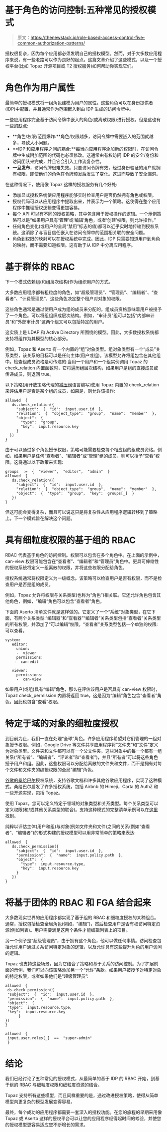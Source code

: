 # 基于角色的访问控制:五种常见的授权模式

> 原文：<https://thenewstack.io/role-based-access-control-five-common-authorization-patterns/>

授权很复杂，因为每个应用都必须发明自己的授权模型。然而，对于大多数应用程序来说，有一些老路可以作为良好的起点。这篇文章介绍了这些模式，以及一个授权平台(比如 Topaz 开源项目或 T2 授权服务)如何帮助你实现它们。

# 角色作为用户属性

最简单的授权模式将一组角色建模为用户的属性。这些角色可以在身份提供者(IDP)中配置，并且通常作为范围嵌入到由 IDP 生成的访问令牌中。

一些应用程序完全基于访问令牌中嵌入的角色(或离散权限)进行授权。但是这也有一些[的缺点](https://www.aserto.com/blog/oauth2-scopes-are-not-permissions):

*   **角色/权限/范围爆炸:**角色/权限越多，访问令牌中需要嵌入的范围就越多，导致大小问题。
*   **IDP 和应用程序之间的耦合:**每当向应用程序添加新的权限时，在访问令牌中生成附加范围的代码也必须修改。这通常由有权访问 IDP 的安全/身份和访问团队来完成，并且它会引入工作流复杂性。
*   **一旦发布**，访问令牌很难失效。只要访问令牌有效，经过身份验证的用户就拥有权限，即使他们的角色在令牌颁发后发生了变化。这进而导致了安全漏洞。

在这种情况下，使用像 Topaz 这样的授权服务有几个好处:

*   添加显式授权系统使应用程序能够实时检查用户是否仍然拥有角色或权限。
*   授权代码可以从应用程序中提取出来，并表示为一个策略。这使得在整个应用程序中推理授权逻辑变得更加容易。
*   每个 API 可以有不同的授权策略，其中包含用于授权操作的逻辑。一个示例策略可以是“如果用户具有‘管理’或‘编辑’角色，或者‘创建’权限，则允许操作。”
*   任何角色变化(或用户的全局“禁用”标志的值)都可以近乎实时地传输到授权系统。这消除了与盲目信任嵌入在访问令牌中的范围相关联的安全问题。
*   角色到权限的映射可以在授权系统中完成。因此，IDP 只需要知道用户到角色的映射，而不需要知道权限。这有助于从 IDP 中分离应用程序。

# 基于群体的 RBAC

下一个模式依赖组(和组层次结构)作为组织用户的方式。

大多数应用程序都有粗粒度的角色，如“超级管理员”、“管理员”、“编辑者”、“查看者”、“计费管理员”，这些角色决定整个租户对对象的权限。

这些角色通常是通过使用户成为组的成员来分配的。组成员资格意味着用户被授予了一个角色。可以将组组织成层次结构。例如，“审计员”组可以包括“内部审计员”和“外部审计员”这两个组又可以包括特定的用户。

这实质上是 LDAP 和 Active Directory 所围绕的模型。因此，大多数授权系统都支持将组作为其模型的核心部分。

例如，Topaz 和 Aserto 有一个内置的“组”对象类型。组对象类型有一个“成员”关系类型，该关系的目标可以是任何主体(用户或组)。该模型允许将组包含在其他组中。检查组成员资格是可传递的:当用一个用户和一个组实例调用 Topaz 的 check_relation 内置函数时，它将遍历组层次结构，如果用户是组的直接成员或传递成员，则返回 true。

以下策略(用开放策略代理的[减压阀](https://www.openpolicyagent.org/docs/latest/policy-language/)语言编写)使用 Topaz 内置的 check_relation 来评估用户是否是某个组的成员，如果是，则允许该操作:

```
allowed  {
   ds.check_relation({
     "subject":  {  "id":  input.user.id  },
     "relation":  {  "object_type":  "group",  "name":  "member"  },
     "object":  {
       "type":  "group",
       "key":  input.resource.key 
     }
  })
}

```

由于可以通过多个角色授予权限，策略可能需要检查每个相应组的组成员资格。例如，如果用户是任何“查看者”、“编辑者”或“管理”组的成员，则可以授予“查看”权限。这将通过以下政策来实现:

```
groups  :=  {  "viewer",  "editor",  "admin"  }
allowed  {
   ds.check_relation({
     "subject":  {  "id":  input.user.id  },
     "relation":  {  "object_type":  "group",  "name":  "member"  },
     "object":  {  "type":  "group",  "key":  groups[_]  }
   })
}

```

但这可能会变得复杂，而且可以说这只是将复杂性从应用程序逻辑转移到了策略上。下一个模式旨在解决这个问题。

# 具有细粒度权限的基于组的 RBAC

RBAC 代表基于角色的访问控制。权限可以包含在多个角色中。在上面的示例中，can-view 权限可能包含在“查看者”、“编辑者”和“管理员”角色中。更具可伸缩性的授权系统将定义一组离散的权限，并将这些权限分配给角色。

授权系统通常将权限定义为一级概念。该策略可以检查用户是否有权限，而不是检查用户是否是组的成员。

例如，Topaz 允许将权限与关系类型(也称为“角色”)相关联。它还允许角色包含其他角色，例如，“编辑”角色可以包含“查看者”角色。

下面的 Aserto 清单文件就是这样做的。它定义了一个“系统”对象类型，在它下面，有两个关系类型:“编辑器”和“查看器”“编辑者”关系类型包括“查看者”关系类型的所有权限，并添加了“可以编辑”权限。“查看者”关系类型包括一个单独的权限:可以查看。

```
system:
   editor:
     union:
     -  viewer
     permissions:
    -  can-edit

   viewer:
     permissions:
     -  can-view

```

如果用户(或组)具有“编辑”角色，那么在评估该用户是否具有 can-view 权限时，Topaz check_permission 内置将返回 true。这是因为“编辑”角色包含“查看者”角色，因此也包含“查看”权限。

# 特定于域的对象的细粒度授权

到目前为止，我们一直在处理“全球”角色。许多应用程序希望对它们管理的一组对象授予权限。例如，Google Drive 等文件共享应用程序将“文件夹”和“文件”定义为对象类型。文件夹和文件都可以有一个父文件夹。这些对象中的每一个都有一组关系(“所有者”、“编辑者”、“评论者”和“查看者”)，并且“所有者”可以将这些角色授予用户和组。因此，这些权限可以分配给离散的文件夹和文件，而不是拥有对每个文件和文件夹的编辑权限的全局“编辑”角色。

[谷歌的桑给巴尔](https://research.google/pubs/pub48190/)授权系统，支持谷歌文档和许多其他谷歌应用程序，实现了这种模式。桑给巴尔启发了许多授权系统，包括 Airbnb 的 Himeji，Carta 的 AuthZ 和一些开源实现，包括 Topaz。

使用 Topaz，您可以定义特定于领域的对象类型和关系类型。每个关系类型可以定义权限(和/或其他关系类型的联合)。支持这种模式的完整清单示例可以在[这里](https://github.com/aserto-dev/topaz-samples/blob/main/gdrive/model/manifest.yaml)找到。

纯粹以评估主体(用户和组)与对象(例如文件夹和文件)之间的关系(例如“查看者”、“编辑者”)的形式构建的授权模型可以用非常简单的策略来表达:

```
allowed  {
   ds.check_permission({
     "subject":  {  "id":  input.user.id  },
     "permission":  {  "name":  input.policy.path  },
     "object":  {
       "type":  input.resource.type,
       "key":  input.resource.key 
     }
   })
}

```

# 将基于团体的 RBAC 和 FGA 结合起来

大多数现实世界的应用程序都实现了基于组的 RBAC 和细粒度授权的某种组合。通常，授权包括检查全局角色(例如，“编辑”)，然后检查用户是否有权访问特定资源(例如列表)。用户需要满足这两个条件才能编辑列表上的项目。

另一个例子是“超级管理员”，由于拥有这个角色，他可以做任何事情。访问检查包括允许用户通过关系访问特定对象的逻辑，以及允许具有这些提升角色的用户访问的逻辑。

Topaz 也支持这些场景，因为它结合了策略和基于关系的访问控制。为了扩展前面的示例，我们可以向该策略添加另一个“允许”条款。如果用户被授予对特定对象的特定权限，或者如果他们是“超级管理员”:

```
allowed  {
 ds.check_permission({
 "subject":  {  "id":  input.user.id  },
 "permission":  {  "name":  input.policy.path  },
 "object":  {
 "type":  input.resource.type,
 "key":  input.resource.key
      }
})
}

```

```
allowed  {
 input.user.roles[_]  ==  "super-admin"
 }

```

# 结论

我们已经讨论了五种常见的授权模式，从最简单的基于 IDP 的 RBAC 开始，到基于组的 RBAC 与细粒度权限和细粒度资源的结合。

Topaz 支持所有这些模型，而且同样重要的是，通过改进授权策略，使得从简单模型向更复杂的模型发展变得容易。

最终，每个成功的应用程序都需要一套深入的授权功能。在您的旅程的早期采用像 Topaz 或 Aserto 这样的授权平台可以让您的应用程序经得起时间的考验，并使您的授权模型更容易适应您不断增长的需求。

<svg xmlns:xlink="http://www.w3.org/1999/xlink" viewBox="0 0 68 31" version="1.1"><title>Group</title> <desc>Created with Sketch.</desc></svg>